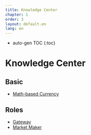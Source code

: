 ```yaml
---
title: Knowledge Center
chapter: 1
order: 3
layout: default.en
lang: en
---
```


* auto-gen TOC
{:toc}

# Knowledge Center

## Basic
  * [Math-based Currency](../../tech/math_based_currency)

## Roles
  * [Gateway](../../gateway/start)
  * [Market Maker](../../marketmaker/start)
